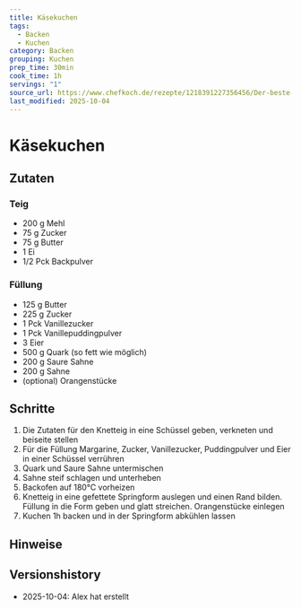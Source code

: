 ```yaml
---
title: Käsekuchen
tags:
  - Backen
  - Kuchen
category: Backen
grouping: Kuchen
prep_time: 30min
cook_time: 1h
servings: "1"
source_url: https://www.chefkoch.de/rezepte/1218391227356456/Der-beste-Kaesekuchen-der-Welt.html
last_modified: 2025-10-04
---
```

# Käsekuchen

## Zutaten
### Teig
- 200 g Mehl
- 75 g Zucker
- 75 g Butter
- 1 Ei
- 1/2 Pck Backpulver
### Füllung
- 125 g Butter
- 225 g Zucker
- 1 Pck Vanillezucker
- 1 Pck Vanillepuddingpulver
- 3 Eier
- 500 g Quark (so fett wie möglich)
- 200 g Saure Sahne
- 200 g Sahne
- (optional) Orangenstücke

## Schritte
1. Die Zutaten für den Knetteig in eine Schüssel geben, verkneten und beiseite stellen
2. Für die Füllung Margarine, Zucker, Vanillezucker, Puddingpulver und Eier in einer Schüssel verrühren
3. Quark und Saure Sahne untermischen
4. Sahne steif schlagen und unterheben
5. Backofen auf 180°C vorheizen
6. Knetteig in eine gefettete Springform auslegen und einen Rand bilden. Füllung in die Form geben und glatt streichen. Orangenstücke einlegen
7. Kuchen 1h backen und in der Springform abkühlen lassen

## Hinweise

## Versionshistory
- 2025-10-04: Alex hat erstellt

  

<!-- Ende der Vorlage -->
<!-- MARKER FOR MAPPER SCRIPT -->